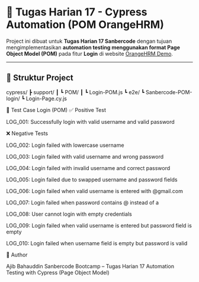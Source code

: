 # 📝 Tugas Harian 17 - Cypress Automation (POM OrangeHRM)

Project ini dibuat untuk **Tugas Harian 17 Sanbercode** dengan tujuan mengimplementasikan **automation testing menggunakan format Page Object Model (POM)** pada fitur **Login** di website [OrangeHRM Demo](https://opensource-demo.orangehrmlive.com/).

---

## 📂 Struktur Project
cypress/
 ┣ support/
 ┃ ┗ POM/
 ┃    ┗ Login-POM.js
 ┗ e2e/
     ┗ Sanbercode-POM-login/
         ┗ Login-Page.cy.js

🧪 Test Case Login (POM)
✅ Positive Test

LOG_001: Successfully login with valid username and valid password

❌ Negative Tests

LOG_002: Login failed with lowercase username

LOG_003: Login failed with valid username and wrong password

LOG_004: Login failed with invalid username and correct password

LOG_005: Login failed due to swapped username and password fields

LOG_006: Login failed when valid username is entered with @gmail.com

LOG_007: Login failed when password contains @ instead of a

LOG_008: User cannot login with empty credentials

LOG_009: Login failed when valid username is entered but password field is empty

LOG_010: Login failed when username field is empty but password is valid

👤 Author

Ajib Bahauddin
Sanbercode Bootcamp – Tugas Harian 17
Automation Testing with Cypress (Page Object Model)
